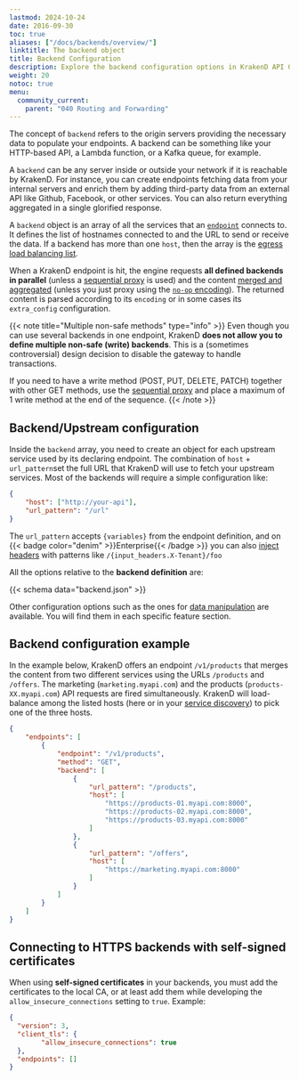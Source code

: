 ```yaml
---
lastmod: 2024-10-24
date: 2016-09-30
toc: true
aliases: ["/docs/backends/overview/"]
linktitle: The backend object
title: Backend Configuration
description: Explore the backend configuration options in KrakenD API Gateway, allowing you to connect and integrate with your microservices efficiently
weight: 20
notoc: true
menu:
  community_current:
    parent: "040 Routing and Forwarding"
---
```

The concept of `backend` refers to the origin servers providing the necessary data to populate your endpoints. A backend can be something like your HTTP-based API, a Lambda function, or a Kafka queue, for example.

A `backend` can be any server inside or outside your network if it is reachable by KrakenD. For instance, you can create endpoints fetching data from your internal servers and enrich them by adding third-party data from an external API like Github, Facebook, or other services. You can also return everything aggregated in a single glorified response.

A `backend` object is an array of all the services that an [`endpoint`](/docs/endpoints/) connects to. It defines the list of hostnames connected to and the URL to send or receive the data. If a backend has more than one `host`, then the array is the [egress load balancing list](/docs/throttling/load-balancing/#balancing-egress-traffic-to-upstream).

When a KrakenD endpoint is hit, the engine requests **all defined backends in parallel** (unless a [sequential proxy](/docs/endpoints/sequential-proxy/) is used) and the content [merged and aggregated](/docs/endpoints/response-manipulation/#aggregation-and-merging) (unless you just proxy using the [`no-op` encoding](/docs/endpoints/no-op/)). The returned content is parsed according to its `encoding` or in some cases its `extra_config` configuration.

{{< note title="Multiple non-safe methods" type="info" >}}
Even though you can use several backends in one endpoint, KrakenD **does not allow you to define multiple non-safe (write) backends**. This is a (sometimes controversial) design decision to disable the gateway to handle transactions.

If you need to have a write method (POST, PUT, DELETE, PATCH) together with other GET methods, use the [sequential proxy](/docs/endpoints/sequential-proxy/) and place a maximum of 1 write method at the end of the sequence.
{{< /note >}}


## Backend/Upstream configuration
Inside the `backend` array, you need to create an object for each upstream service used by its declaring endpoint. The combination of `host` + `url_pattern`set the full URL that KrakenD will use to fetch your upstream services. Most of the backends will require a simple configuration like:
```json
{
    "host": ["http://your-api"],
    "url_pattern": "/url"
}
```

The `url_pattern` accepts `{variables}` from the endpoint definition, and on {{< badge color="denim" >}}Enterprise{{< /badge >}} you can also [inject headers](/docs/enterprise/endpoints/dynamic-routing/) with patterns like `/{input_headers.X-Tenant}/foo`


All the options relative to the **backend definition** are:

{{< schema data="backend.json" >}}

Other configuration options such as the ones for [data manipulation](/docs/backends/data-manipulation/) are available. You will find them in each specific feature section.

## Backend configuration example
In the example below, KrakenD offers an endpoint `/v1/products` that merges the content from two different services using the URLs `/products` and `/offers`. The marketing (`marketing.myapi.com`) and the products (`products-XX.myapi.com`) API requests are fired simultaneously. KrakenD will load-balance among the listed hosts (here or in your [service discovery](/docs/backends/service-discovery/)) to pick one of the three hosts.

```json
{
    "endpoints": [
        {
            "endpoint": "/v1/products",
            "method": "GET",
            "backend": [
                {
                    "url_pattern": "/products",
                    "host": [
                        "https://products-01.myapi.com:8000",
                        "https://products-02.myapi.com:8000",
                        "https://products-03.myapi.com:8000"
                    ]
                },
                {
                    "url_pattern": "/offers",
                    "host": [
                        "https://marketing.myapi.com:8000"
                    ]
                }
            ]
        }
    ]
}
```

## Connecting to HTTPS backends with self-signed certificates
When using **self-signed certificates** in your backends, you must add the certificates to the local CA, or at least add them while developing the `allow_insecure_connections` setting to `true`. Example:

```json
{
  "version": 3,
  "client_tls": {
        "allow_insecure_connections": true
  },
  "endpoints": []
}
```
